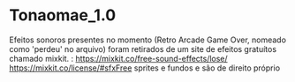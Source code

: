 # Tonaomae_1.0
Efeitos sonoros presentes no momento (Retro Arcade Game Over, nomeado como 'perdeu' no arquivo) foram retirados de um site de efeitos gratuítos chamado mixkit. : https://mixkit.co/free-sound-effects/lose/ https://mixkit.co/license/#sfxFree sprites e fundos e são de direito próprio
